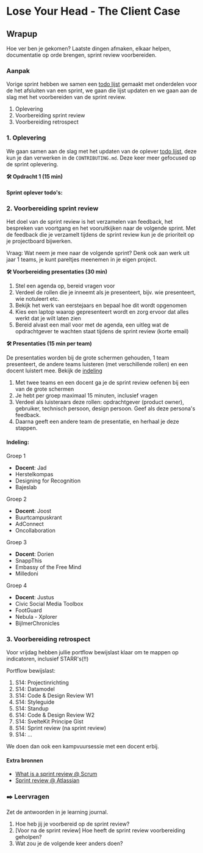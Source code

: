 # Lose Your Head - The Client Case

## Wrapup
<!-- Leuke intro -->

 Hoe ver ben je gekomen? Laatste dingen afmaken, elkaar helpen, documentatie op orde brengen, sprint review voorbereiden.

### Aanpak
<!-- We schrijven in principe geen tutorials maar helpen ze op weg. -->

Vorige sprint hebben we samen een [todo lijst](https://github.com/fdnd-task/your-tribe-for-life-squad-page/blob/main/docs/wrapup.md#oplever-todos) gemaakt met onderdelen voor de het afsluiten van een sprint, we gaan die lijst updaten en we gaan aan de slag met het voorbereiden van de sprint review. 

1. Oplevering
2. Voorbereiding sprint review
4. Voorbereiding retrospect

### 1. Oplevering

We gaan samen aan de slag met het updaten van de oplever [todo lijst](https://github.com/fdnd-task/your-tribe-for-life-squad-page/blob/main/docs/wrapup.md#oplever-todos), deze kun je dan verwerken in de `CONTRIBUTING.md`. Deze keer meer gefocused op de sprint oplevering.

**🛠️ Opdracht 1 (15 min)**  

#### Sprint oplever todo's:

<!-- Kopieer de lijst hier -->


### 2. Voorbereiding sprint review

Het doel van de sprint review is het verzamelen van feedback, het bespreken van voortgang en het vooruitkijken naar de volgende sprint. Met de feedback die je verzamelt tijdens de sprint review kun je de prioriteit op je projectboard bijwerken. 

Vraag: Wat neem je mee naar de volgende sprint? Denk ook aan werk uit jaar 1 teams, je kunt pareltjes meenemen in je eigen project. 


**🛠️ Voorbereiding presentaties (30 min)**  

1. Stel een agenda op, bereid vragen voor
2. Verdeel de rollen die je inneemt als je presenteert, bijv. wie presenteert, wie notuleert etc. 
3. Bekijk het werk van eerstejaars en bepaal hoe dit wordt opgenomen
4. Kies een laptop waarop gepresenteert wordt en zorg ervoor dat alles werkt dat je wilt laten zien
5. Bereid alvast een mail voor met de agenda, een uitleg wat de opdrachtgever te wachten staat tijdens de sprint review (korte email)

**🛠️ Presentaties (15 min per team)**

De presentaties worden bij de grote schermen gehouden, 1 team presenteert, de andere teams luisteren (met verschillende rollen) en een docent luistert mee. Bekijk de [indeling](#indeling)

1. Met twee teams en een docent ga je de sprint review oefenen bij een van de grote schermen
2. Je hebt per groep maximaal 15 minuten, inclusief vragen
3. Verdeel als luisteraars deze rollen: opdrachtgever (product owner), gebruiker, technisch persoon, design persoon. Geef als deze persona's feedback.
4. Daarna geeft een andere team de presentatie, en herhaal je deze stappen.


#### Indeling:

Groep 1
- **Docent**: Jad
- Herstelkompas
- Designing for Recognition
- Bajeslab

Groep 2
- **Docent**: Joost
- Buurtcampuskrant
- AdConnect
- Oncollaboration

Groep 3
- **Docent**: Dorien
- SnappThis
- Embassy of the Free Mind
- Milledoni

Groep 4
- **Docent**: Justus
- Civic Social Media Toolbox
- FootGuard
- Nebula - Xplorer
- BijlmerChronicles


### 3. Voorbereiding retrospect

Voor vrijdag hebben jullie portflow bewijslast klaar om te mappen op indicatoren, inclusief STARR's(!!)

Portflow bewijslast:
1. S14: Projectinrichting
2. S14: Datamodel
3. S14: Code & Design Review W1
4. S14: Styleguide
5. S14: Standup
6. S14: Code & Design Review W2
7. S14: SvelteKit Principe Gist
8. S14: Sprint review (na sprint review)
9. S14: ...

We doen dan ook een kampvuursessie met een docent erbij. 

#### Extra bronnen
<!-- Extra links voor documentatie en tutorials -->
- [What is a sprint review @ Scrum](https://www.scrum.org/resources/what-is-a-sprint-review)
- [Sprint review @ Atlassian](https://www.atlassian.com/agile/scrum/sprint-reviews)


<!--
### 💪 Extra uitdagingen
 Dit is optioneel voor de hardlopers die iets extra's willen. 
-->


### ✒️ Leervragen
<!-- Een drietal vragen die ze kunnen opnemen in hun learning journal, waar de squadleaders dan weer op terug komen op vrijdag. -->

Zet de antwoorden in je learning journal.

1. Hoe heb jij je voorbereid op de sprint review?
2. [Voor na de sprint review] Hoe heeft de sprint review voorbereiding geholpen?
3. Wat zou je de volgende keer anders doen?
